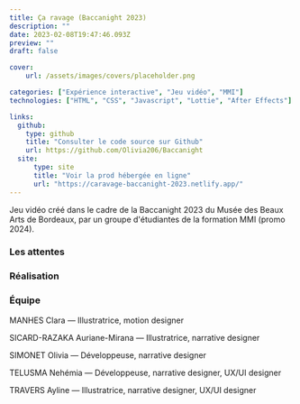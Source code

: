 ```yaml
---
title: Ça ravage (Baccanight 2023)
description: ""
date: 2023-02-08T19:47:46.093Z
preview: ""
draft: false

cover:
    url: /assets/images/covers/placeholder.png

categories: ["Expérience interactive", "Jeu vidéo", "MMI"]
technologies: ["HTML", "CSS", "Javascript", "Lottie", "After Effects"]

links:
  github:
    type: github
    title: "Consulter le code source sur Github"
    url: https://github.com/Olivia206/Baccanight
  site: 
      type: site
      title: "Voir la prod hébergée en ligne"
      url: "https://caravage-baccanight-2023.netlify.app/"
---
```


Jeu vidéo créé dans le cadre de la Baccanight 2023 du Musée des Beaux Arts de Bordeaux, par un groupe d'étudiantes de la formation MMI (promo 2024).

### Les attentes

### Réalisation

### Équipe

MANHES Clara — Illustratrice, motion designer

SICARD-RAZAKA Auriane-Mirana — Illustratrice, narrative designer

SIMONET Olivia — Développeuse, narrative designer

TELUSMA Nehémia — Développeuse, narrative designer, UX/UI designer

TRAVERS Ayline — Illustratrice, narrative designer, UX/UI designer